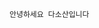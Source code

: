 <head>
  
</head>
<body>
  <header>
    
  </header>  
  <main>

    안녕하세요 다소산입니다
  </main>
  <footer>
    
  </footer>
  
</body>

